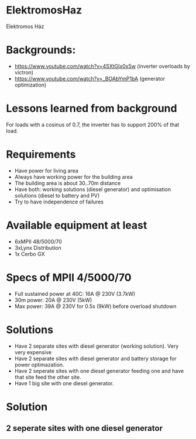 # ElektromosHaz
Elektromos Ház
# Backgrounds:
* https://www.youtube.com/watch?v=4SXtGIx0x5w (inverter overloads by victron)
* https://www.youtube.com/watch?v=_BOAbYmP1bA (generator optimization)

# Lessons learned from background
For loads with a cosinus of 0.7, the inverter has to support 200% of that load.

# Requirements
* Have power for living area
* Always have working power for the building area
* The building area is about 30..70m distance
* Have both: working solutions (diesel generator) and optimisation solutions (diesel to battery and PV)
* Try to have independence of failures

# Available equipment at least
* 6xMPII 48/5000/70
* 3xLynx Distribution
* 1x Cerbo GX

# Specs of MPII 4/5000/70
* Full sustained power at 40C: 16A @ 230V (3.7kW)
* 30m power: 20A @ 230V (5kW)
* Max power: 39A @ 230V for 0.5s (9kW) before overload shutdown


# Solutions
* Have 2 separate sites with diesel generator (working solution). Very very expensive
* Have 2 separate sites with diesel generator and battery storage for power optimazation.
* Have 2 seperate sites with one diesel generator feeding one and have that site feed the other site.
* Have 1 big site with one diesel generator.

# Solution
## 2 seperate sites with one diesel generator
